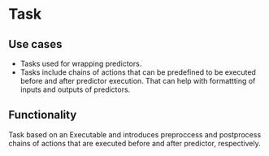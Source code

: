 # Task

## Use cases

* Tasks used for wrapping predictors. 
* Tasks include chains of actions that can be predefined to be executed before and after predictor execution. That can help with formattting of inputs and outputs of predictors.

## Functionality

Task based on an Executable and introduces preproccess and postprocess chains of actions that are executed before and after predictor, respectively.